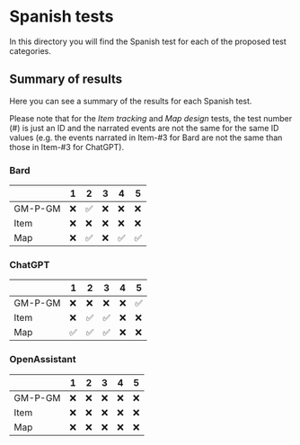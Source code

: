# Spanish tests

In this directory you will find the Spanish test for each of the proposed test categories.

## Summary of results

Here you can see a summary of the results for each Spanish test. 

Please note that for the *Item tracking* and *Map design* tests, the test number (#) is just an ID and the narrated events are not the same for the same ID values (e.g. the events narrated in Item-#3 for Bard are not the same than those in Item-#3 for ChatGPT).

### Bard

|                            | 1 | 2 | 3 | 4 | 5 |
|----------------------------|---|---|---|---|---|
| GM-P-GM                    | ❌  | ✅  |  ❌ | ❌  | ❌  |
| Item                       | ❌  | ❌  | ❌  | ❌  | ❌  |
| Map                        | ❌  | ✅  | ❌  | ✅  | ✅  |


### ChatGPT


|                            | 1 | 2 | 3 | 4 | 5 |
|----------------------------|---|---|---|---|---|
| GM-P-GM                    | ❌  | ❌  | ❌  | ❌  | ✅  |
| Item                       |  ❌ | ✅  | ✅  | ❌  |  ❌ |
| Map                        | ✅  | ✅  | ✅  |  ❌ | ❌  |

### OpenAssistant


|                            | 1 | 2 | 3 | 4 | 5 |
|----------------------------|---|---|---|---|---|
| GM-P-GM                    | ❌  | ❌  | ❌  | ❌  | ❌  |
| Item                       | ❌  | ❌  | ❌  | ❌  | ❌  |
| Map                        |  ❌ | ❌  | ❌  | ❌  | ❌  |